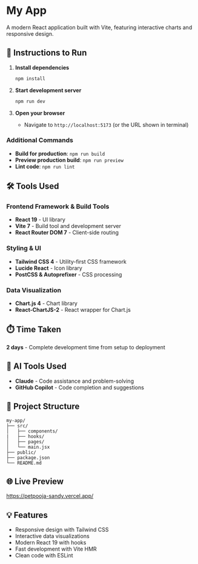 # My App

A modern React application built with Vite, featuring interactive charts and responsive design.

## 🚀 Instructions to Run

1. **Install dependencies**

   ```bash
   npm install
   ```

2. **Start development server**

   ```bash
   npm run dev
   ```

3. **Open your browser**
   - Navigate to `http://localhost:5173` (or the URL shown in terminal)

### Additional Commands

- **Build for production**: `npm run build`
- **Preview production build**: `npm run preview`
- **Lint code**: `npm run lint`

## 🛠️ Tools Used

### Frontend Framework & Build Tools

- **React 19** - UI library
- **Vite 7** - Build tool and development server
- **React Router DOM 7** - Client-side routing

### Styling & UI

- **Tailwind CSS 4** - Utility-first CSS framework
- **Lucide React** - Icon library
- **PostCSS & Autoprefixer** - CSS processing

### Data Visualization

- **Chart.js 4** - Chart library
- **React-ChartJS-2** - React wrapper for Chart.js

## ⏱️ Time Taken

**2 days** - Complete development time from setup to deployment

## 🤖 AI Tools Used

- **Claude** - Code assistance and problem-solving
- **GitHub Copilot** - Code completion and suggestions

## 📝 Project Structure

```
my-app/
├── src/
│   ├── components/
|   ├── hooks/
│   ├── pages/
│   └── main.jsx
├── public/
├── package.json
└── README.md
```

## 🌐 Live Preview

https://petpooja-sandy.vercel.app/

## 💡 Features

- Responsive design with Tailwind CSS
- Interactive data visualizations
- Modern React 19 with hooks
- Fast development with Vite HMR
- Clean code with ESLint
